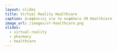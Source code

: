 ```yaml
---
layout: slides
title: Virtual Reality Healthcare
caption: Διαφάνειες για το κεφάλαιο VR Healthcare
image_url: /images/vr-healthcare.png
slides:
  - virtual-reality
  - pharmacy
  - healthcare
---
```

